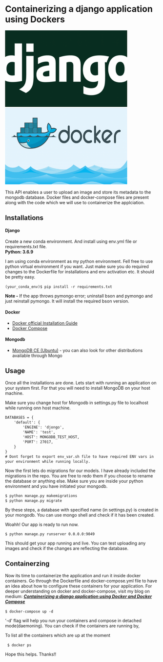 # Containerizing a django application using Dockers
<img src="/logos/django_logo.png" alt="Django" title="Django" width="400" height="250" />  <img src="/logos/docker_logo.png" alt="Docker" title="Docker" width="400" height="250" /> 
	
This API enables a user to upload an image and store its metadata to the mongodb  database. Docker files and docker-compose files are present along with the code which we will use to containerize the applciation.

## Installations

#### Django
Create a new conda environment. And install using env.yml file or requirements.txt file. \
**Python: 3.6.9**

I am using conda environment as my python environment. Fell free to use python virtual environment if you want.
Just make sure you do required changes to the Dockerfile for installations and env activation etc. It should be pretty easy.

```(your_conda_env)$ pip install -r requirements.txt```

**Note -** If the app throws pymongo error; uninstall bson and pymongo and just reinstall pymongo. It will install the required bson version.
#### Docker
- [Docker official Installation Guide](https://docs.docker.com/engine/install/ubuntu/)
- [Docker Compose](https://docs.docker.com/compose/install/)

#### Mongodb
- [MongoDB CE (Ubuntu)](https://docs.mongodb.com/manual/tutorial/install-mongodb-on-ubuntu/) - you can also look for other distributions available through Mongo

## Usage
Once all the installations are done. Lets start with running an application on your system first. For that you will need to install MongoDB on your host machine. 

Make sure you change host for Mongodb in settings.py file to localhost while running onn host machine.
```
DATABASES = {
    'default': {
        'ENGINE': 'djongo',
        'NAME': 'test',
        'HOST': MONGODB_TEST_HOST,
        'PORT': 27017,
    }
}
# Dont forget to export env_var.sh file to have required ENV vars in your environment while running locally.
```
Now the first lets do migrations for our models. I have already included the migrations in the repo. You are free to redo them if you choose to rename the database or anything else.
Make sure you are inside your python environment and you have initiated your mongodb.

```
$ python manage.py makemigrations
$ python manage.py migrate
```
By these steps, a database with specified name (in settings.py) is created in your mongodb. You can use mongo shell and check if it has been created.

Woahh! Our app is ready to run now.

```
$ python manage.py runserver 0.0.0.0:9049
```

This should get your app running and live. You can test uploading any images and check if the changes are reflecting the database.

## Containerzing

Now its time to containerize the application and run it inside docker containers. Go through the Dockerfile and docker-compose.yml file to have an idea about how to configure these containers for your application. For deeper understanding on docker and docker-compose, visit my blog on medium:
***[Containerizing a django application using Docker and Docker Compose](https://medium.com/@logan_14/containerizing-a-django-application-using-dockers-c18cdc9a838e)***

```$ docker-compose up -d```

'-d' flag will help you run your containers and compose in detached mode(daemoning). You can check if the containers are running by,

To list all the containers which are up at the moment

``` $ docker ps```


Hope this helps. Thanks!!
